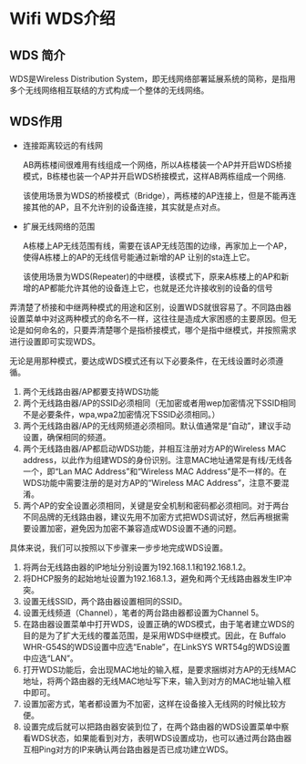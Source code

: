 # Wifi WDS介绍

## WDS 简介

WDS是Wireless Distribution System，即无线网络部署延展系统的简称，是指用多个无线网络相互联结的方式构成一个整体的无线网络。

## WDS作用

- 连接距离较远的有线网

  AB两栋楼间很难用有线组成一个网络，所以A栋楼装一个AP并开启WDS桥接模式，B栋楼也装一个AP并开启WDS桥接模式，这样AB两栋组成一个网络.

  该使用场景为WDS的桥接模式（Bridge），两栋楼的AP连接上，但是不能再连接其他的AP，且不允许别的设备连接，其实就是点对点。

- 扩展无线网络的范围

  A栋楼上AP无线范围有线，需要在该AP无线范围的边缘，再家加上一个AP，使得A栋楼上的AP的无线信号能通过新增的AP 让别的sta连上它。

  该使用场景为WDS(Repeater)的中继模，该模式下，原来A栋楼上的AP和新增的AP都能允许其他的设备连上它，也就是还允许接收别的设备的信号

弄清楚了桥接和中继两种模式的用途和区别，设置WDS就很容易了。不同路由器设置菜单中对这两种模式的命名不一样，这往往是造成大家困惑的主要原因。但无论是如何命名的，只要弄清楚哪个是指桥接模式，哪个是指中继模式，并按照需求进行设置即可实现WDS。

无论是用那种模式，要达成WDS模式还有以下必要条件，在无线设置时必须遵循。

1. 两个无线路由器/AP都要支持WDS功能
2. 两个无线路由器/AP的SSID必须相同（无加密或者用wep加密情况下SSID相同不是必要条件，wpa,wpa2加密情况下SSID必须相同。）
3. 两个无线路由器/AP的无线网频道必须相同。默认值通常是“自动”，建议手动设置，确保相同的频道。
4. 两个无线路由器/AP都启动WDS功能，并相互注册对方AP的Wireless MAC address，以此作为组建WDS的身份识别。注意MAC地址通常是有线/无线各一个，即“Lan MAC Address”和“Wireless MAC Address”是不一样的。在WDS功能中需要注册的是对方AP的“Wireless MAC Address”，注意不要混淆。
5. 两个AP的安全设置必须相同，关键是安全机制和密码都必须相同。对于两台不同品牌的无线路由器，建议先用不加密方式把WDS调试好，然后再根据需要设置加密，避免因为加密不兼容造成WDS设置不通的问题。

具体来说，我们可以按照以下步骤来一步步地完成WDS设置。

1. 将两台无线路由器的IP地址分别设置为192.168.1.1和192.168.1.2。
2. 将DHCP服务的起始地址设置为192.168.1.3，避免和两个无线路由器发生IP冲突。
3. 设置无线SSID，两个路由器设置相同的SSID。
4. 设置无线频道（Channel），笔者的两台路由器都设置为Channel 5。
5. 在路由器设置菜单中打开WDS，设置正确的WDS模式，由于笔者建立WDS的目的是为了扩大无线的覆盖范围，是采用WDS中继模式。因此，在 Buffalo WHR-G54S的WDS设置中应选“Enable”，在LinkSYS WRT54g的WDS设置中应选“LAN”。
6. 打开WDS功能后，会出现MAC地址的输入框，是要求捆绑对方AP的无线MAC地址，将两个路由器的无线MAC地址写下来，输入到对方的MAC地址输入框中即可。
7. 设置加密方式，笔者都设置为不加密，这样在设备接入无线网的时候比较方便。
8. 设置完成后就可以把路由器安装到位了，在两个路由器的WDS设置菜单中察看WDS状态，如果能看到对方，表明WDS设置成功，也可以通过两台路由器互相Ping对方的IP来确认两台路由器是否已成功建立WDS。

